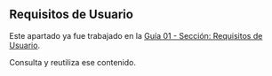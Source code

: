 ## Requisitos de Usuario

Este apartado ya fue trabajado en la 
[Guía 01 - Sección: Requisitos de Usuario](../../guide01/requisitos/requisitos-usuarios.md#requisitos-de-usuario).

Consulta y reutiliza ese contenido.

